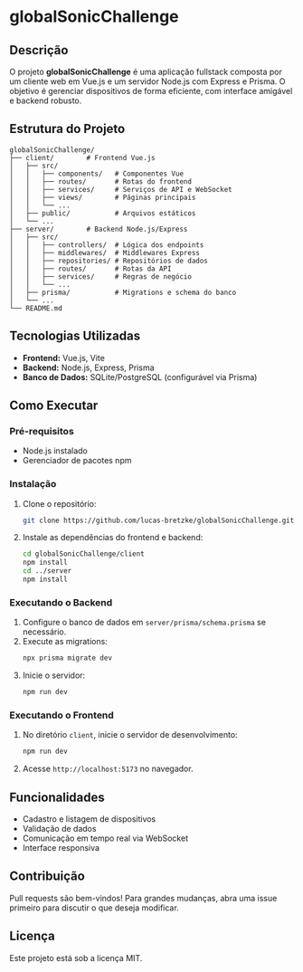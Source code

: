 # globalSonicChallenge

## Descrição

O projeto **globalSonicChallenge** é uma aplicação fullstack composta por um cliente web em Vue.js e um servidor Node.js com Express e Prisma. O objetivo é gerenciar dispositivos de forma eficiente, com interface amigável e backend robusto.

## Estrutura do Projeto

```
globalSonicChallenge/
├── client/        # Frontend Vue.js
│   ├── src/
│   │   ├── components/   # Componentes Vue
│   │   ├── routes/       # Rotas do frontend
│   │   ├── services/     # Serviços de API e WebSocket
│   │   ├── views/        # Páginas principais
│   │   └── ...
│   ├── public/           # Arquivos estáticos
│   └── ...
├── server/        # Backend Node.js/Express
│   ├── src/
│   │   ├── controllers/  # Lógica dos endpoints
│   │   ├── middlewares/  # Middlewares Express
│   │   ├── repositories/ # Repositórios de dados
│   │   ├── routes/       # Rotas da API
│   │   ├── services/     # Regras de negócio
│   │   └── ...
│   ├── prisma/           # Migrations e schema do banco
│   └── ...
└── README.md
```

## Tecnologias Utilizadas

- **Frontend:** Vue.js, Vite
- **Backend:** Node.js, Express, Prisma
- **Banco de Dados:** SQLite/PostgreSQL (configurável via Prisma)

## Como Executar

### Pré-requisitos

- Node.js instalado
- Gerenciador de pacotes npm

### Instalação

1. Clone o repositório:
   ```sh
   git clone https://github.com/lucas-bretzke/globalSonicChallenge.git
   ```
2. Instale as dependências do frontend e backend:
   ```sh
   cd globalSonicChallenge/client
   npm install
   cd ../server
   npm install
   ```

### Executando o Backend

1. Configure o banco de dados em `server/prisma/schema.prisma` se necessário.
2. Execute as migrations:
   ```sh
   npx prisma migrate dev
   ```
3. Inicie o servidor:
   ```sh
   npm run dev
   ```

### Executando o Frontend

1. No diretório `client`, inicie o servidor de desenvolvimento:
   ```sh
   npm run dev
   ```
2. Acesse `http://localhost:5173` no navegador.

## Funcionalidades

- Cadastro e listagem de dispositivos
- Validação de dados
- Comunicação em tempo real via WebSocket
- Interface responsiva

## Contribuição

Pull requests são bem-vindos! Para grandes mudanças, abra uma issue primeiro para discutir o que deseja modificar.

## Licença

Este projeto está sob a licença MIT.
